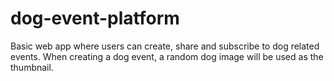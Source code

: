 # dog-event-platform
Basic web app where users can create, share and subscribe to dog related events. When creating a dog event, a random dog image will be used as the thumbnail.
